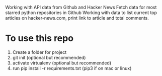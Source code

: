 Working with API data from Github and Hacker News
Fetch data for most starred python repositories in Github
Working with data to list current top articles on hacker-news.com, print link to article and total comments.

# To use this repo
1. Create a folder for project
2. git init (optional but recommended)
3. activate virtualenv (optional but recommended)
4. run pip install -r requirements.txt (pip3 if on mac or linux)
